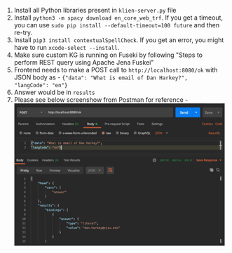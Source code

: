 1. Install all Python libraries present in `klien-server.py` file
2. Install `python3 -m spacy download en_core_web_trf`. If you get a timeout, you can use `sudo pip install --default-timeout=100 future` and then re-try.
3. Install `pip3 install contextualSpellCheck`. If you get an error, you might have to run `xcode-select --install`.
4. Make sure custom KG is running on Fuseki by following "Steps to perform REST query using Apache Jena Fuskei"
5. Frontend needs to make a POST call to `http://localhost:8080/ok` with JSON body as -
`{"data": "What is email of Dan Harkey?",
"langCode": "en"}`
6. Answer would be in `results`
7. Please see below screenshow from Postman for reference -
![Image of Yaktocat](https://github.com/duvsr01/NLP-based-QA-System-for-custom-KG/blob/main/klien/images/end-to-end-postman.png)
